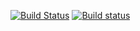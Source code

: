 [![Build Status](https://travis-ci.org/Brutalpsy/js-dev-env.svg?branch=master)](https://travis-ci.org/Brutalpsy/js-dev-env)
[![Build status](https://ci.appveyor.com/api/projects/status/37xjxcxj8e9bkvl9/branch/master?svg=true)](https://ci.appveyor.com/project/Brutalpsy/js-dev-env/branch/master)
